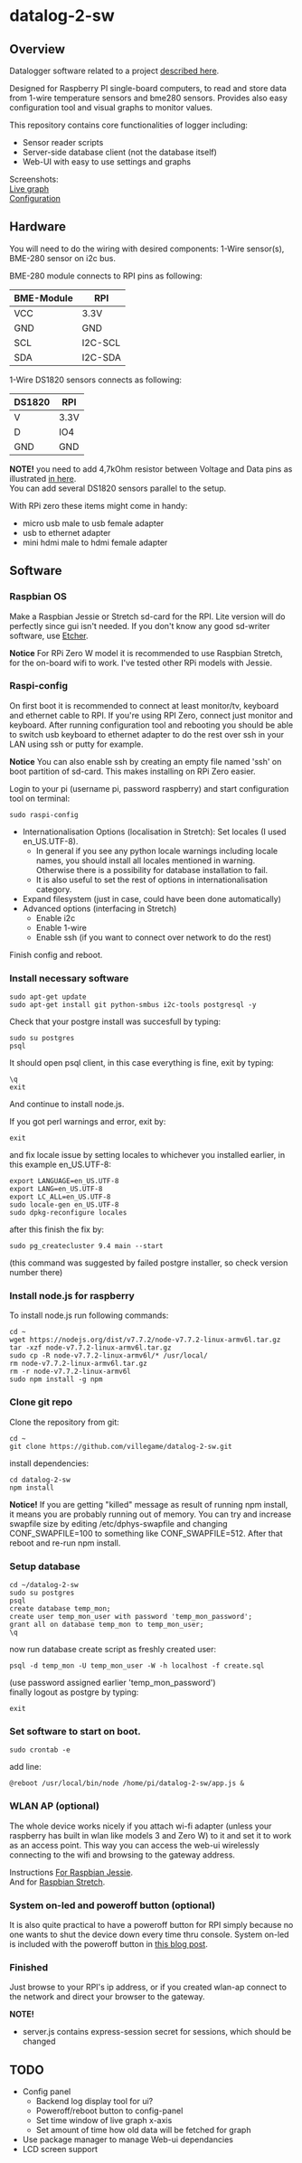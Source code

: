 # datalog-2-sw

## Overview

Datalogger software related to a project [described here](https://villegame.wordpress.com/projects/data-monitoring/portable-temperature-and-humidity-measuring-application-project/).

Designed for Raspberry PI single-board computers, to read and store data from 1-wire temperature sensors and bme280 sensors. Provides also easy configuration tool and visual graphs to monitor values.

This repository contains core functionalities of logger including:
* Sensor reader scripts
* Server-side database client (not the database itself)
* Web-UI with easy to use settings and graphs

Screenshots:  
[Live graph](https://villegame.files.wordpress.com/2018/03/live1.png)  
[Configuration](https://villegame.files.wordpress.com/2018/03/config1.png)  

## Hardware

You will need to do the wiring with desired components: 1-Wire sensor(s), BME-280 sensor on i2c bus.

BME-280 module connects to RPI pins as following:  

| BME-Module | RPI     |
| ---------- | ------- |
| VCC        | 3.3V    |
| GND        | GND     |
| SCL        | I2C-SCL |
| SDA        | I2C-SDA |  

1-Wire DS1820 sensors connects as following: 

| DS1820 | RPI  |
| ------ | ---- |
| V      | 3.3V |
| D      | IO4  |
| GND    | GND  |

**NOTE!** you need to add 4,7kOhm resistor between Voltage and Data pins as illustrated [in here](https://villegame.files.wordpress.com/2018/03/1w.png).  
You can add several DS1820 sensors parallel to the setup.  

With RPi zero these items might come in handy: 
* micro usb male to usb female adapter
* usb to ethernet adapter
* mini hdmi male to hdmi female adapter

## Software

### Raspbian OS

Make a Raspbian Jessie or Stretch sd-card for the RPI. Lite version will do perfectly since gui isn't needed. If you don't know any good sd-writer software, use [Etcher](https://etcher.io/). 

**Notice** For RPi Zero W model it is recommended to use Raspbian Stretch, for the on-board wifi to work. I've tested other RPi models with Jessie.

### Raspi-config 

On first boot it is recommended to connect at least monitor/tv, keyboard and ethernet cable to RPI. If you're using RPI Zero, connect just monitor and keyboard. After running configuration tool and rebooting you should be able to switch usb keyboard to ethernet adapter to do the rest over ssh in your LAN using ssh or putty for example.

**Notice** You can also enable ssh by creating an empty file named 'ssh' on boot partition of sd-card. This makes installing on RPi Zero easier.

Login to your pi (username pi, password raspberry) and start configuration tool on terminal:

```
sudo raspi-config
```

* Internationalisation Options (localisation in Stretch): Set locales (I used en_US.UTF-8).
  * In general if you see any python locale warnings including locale names, you should install all locales mentioned in warning. Otherwise there is a possibility for database installation to fail.
  * It is also useful to set the rest of options in internationalisation category.
* Expand filesystem (just in case, could have been done automatically)
* Advanced options (interfacing in Stretch)
  * Enable i2c
  * Enable 1-wire
  * Enable ssh (if you want to connect over network to do the rest)

Finish config and reboot.

### Install necessary software

```
sudo apt-get update  
sudo apt-get install git python-smbus i2c-tools postgresql -y
```

Check that your postgre install was succesfull by typing:  

```
sudo su postgres  
psql  
```

It should open psql client, in this case everything is fine, exit by typing:  

```
\q  
exit  
```

And continue to install node.js.

If you got perl warnings and error, exit by:  

```
exit  
```

and fix locale issue by setting locales to whichever you installed earlier, in this example en_US.UTF-8:  

```
export LANGUAGE=en_US.UTF-8  
export LANG=en_US.UTF-8  
export LC_ALL=en_US.UTF-8  
sudo locale-gen en_US.UTF-8  
sudo dpkg-reconfigure locales  
```

after this finish the fix by:  

```
sudo pg_createcluster 9.4 main --start  
```

(this command was suggested by failed postgre installer, so check version number there)


### Install node.js for raspberry

To install node.js run following commands:

```
cd ~  
wget https://nodejs.org/dist/v7.7.2/node-v7.7.2-linux-armv6l.tar.gz  
tar -xzf node-v7.7.2-linux-armv6l.tar.gz  
sudo cp -R node-v7.7.2-linux-armv6l/* /usr/local/  
rm node-v7.7.2-linux-armv6l.tar.gz  
rm -r node-v7.7.2-linux-armv6l  
sudo npm install -g npm  
```

### Clone git repo

Clone the repository from git:  

```
cd ~  
git clone https://github.com/villegame/datalog-2-sw.git  
```

install dependencies:  

```
cd datalog-2-sw  
npm install  
```

**Notice!** If you are getting "killed" message as result of running npm install, it means you are probably running out of memory. You can try and increase swapfile size by editing /etc/dphys-swapfile and changing CONF_SWAPFILE=100 to something like CONF_SWAPFILE=512. After that reboot and re-run npm install.

### Setup database

```
cd ~/datalog-2-sw
sudo su postgres  
psql  
create database temp_mon;  
create user temp_mon_user with password 'temp_mon_password';  
grant all on database temp_mon to temp_mon_user;  
\q  
```

now run database create script as freshly created user:

```
psql -d temp_mon -U temp_mon_user -W -h localhost -f create.sql  
```

(use password assigned earlier 'temp_mon_password')  
finally logout as postgre by typing:  

```
exit  
```


### Set software to start on boot.

```
sudo crontab -e  
```

add line:  

```
@reboot /usr/local/bin/node /home/pi/datalog-2-sw/app.js &  
```

### WLAN AP (optional)

The whole device works nicely if you attach wi-fi adapter (unless your raspberry has built in wlan like models 3 and Zero W) to it and set it to work as an access point. This way you can access the web-ui wirelessly connecting to the wifi and browsing to the gateway address.

Instructions [For Raspbian Jessie](https://learn.adafruit.com/setting-up-a-raspberry-pi-as-a-wifi-access-point/install-software).  
And for [Raspbian Stretch](https://www.raspberrypi.org/documentation/configuration/wireless/access-point.md).

### System on-led and poweroff button (optional)

It is also quite practical to have a poweroff button for RPI simply because no one wants to shut the device down every time thru console. System on-led is included with the poweroff button in [this blog post](https://villegame.wordpress.com/2016/12/05/portable-temp-humidity-reader-part-ii/).

### Finished

Just browse to your RPI's ip address, or if you created wlan-ap connect to the network and direct your browser to the gateway.

**NOTE!**
* server.js contains express-session secret for sessions, which should be changed

## TODO
* Config panel
  * Backend log display tool for ui?
  * Poweroff/reboot button to config-panel
  * Set time window of live graph x-axis
  * Set amount of time how old data will be fetched for graph
* Use package manager to manage Web-ui dependancies
* LCD screen support
